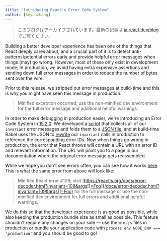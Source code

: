 ```yaml
---
title: "Introducing React's Error Code System"
author: [keyanzhang]
---
```


<div class="scary">

> このブログはアーカイブされています。最新の記事は [ja.react.dev/blog](https://ja.react.dev/blog) でご覧ください。

</div>

Building a better developer experience has been one of the things that React deeply cares about, and a crucial part of it is to detect anti-patterns/potential errors early and provide helpful error messages when things (may) go wrong. However, most of these only exist in development mode; in production, we avoid having extra expensive assertions and sending down full error messages in order to reduce the number of bytes sent over the wire.

Prior to this release, we stripped out error messages at build-time and this is why you might have seen this message in production:

> Minified exception occurred; use the non-minified dev environment for the full error message and additional helpful warnings.

In order to make debugging in production easier, we're introducing an Error Code System in [15.2.0](https://github.com/facebook/react/releases/tag/v15.2.0). We developed a [script](https://github.com/facebook/react/blob/main/scripts/error-codes/extract-errors.js) that collects all of our `invariant` error messages and folds them to a [JSON file](https://github.com/facebook/react/blob/main/scripts/error-codes/codes.json), and at build-time Babel uses the JSON to [rewrite](https://github.com/facebook/react/blob/main/scripts/error-codes/transform-error-messages.js) our `invariant` calls in production to reference the corresponding error IDs. Now when things go wrong in production, the error that React throws will contain a URL with an error ID and relevant information. The URL will point you to a page in our documentation where the original error message gets reassembled.

While we hope you don't see errors often, you can see how it works [here](/docs/error-decoder.html?invariant=109&args[]=Foo). This is what the same error from above will look like:

> Minified React error #109; visit [https://reactjs.org/docs/error-decoder.html?invariant=109&args[]=Foo](/docs/error-decoder.html?invariant=109&args[]=Foo) for the full message or use the non-minified dev environment for full errors and additional helpful warnings.

We do this so that the developer experience is as good as possible, while also keeping the production bundle size as small as possible. This feature shouldn't require any changes on your side — use the `min.js` files in production or bundle your application code with `process.env.NODE_ENV === 'production'` and you should be good to go!
